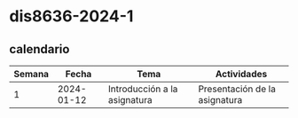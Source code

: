 # dis8636-2024-1

## calendario

| Semana | Fecha      | Tema                         | Actividades                   |
| ------ | ---------- | ---------------------------- | ----------------------------- |
| 1      | 2024-01-12 | Introducción a la asignatura | Presentación de la asignatura |
